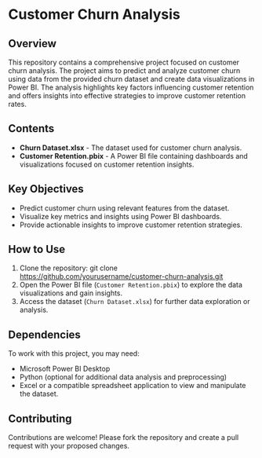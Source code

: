 # Customer Churn Analysis

## Overview
This repository contains a comprehensive project focused on customer churn analysis. The project aims to predict and analyze customer churn using data from the provided churn dataset and create data visualizations in Power BI. The analysis highlights key factors influencing customer retention and offers insights into effective strategies to improve customer retention rates.

## Contents
- **Churn Dataset.xlsx** - The dataset used for customer churn analysis.
- **Customer Retention.pbix** - A Power BI file containing dashboards and visualizations focused on customer retention insights.

## Key Objectives
- Predict customer churn using relevant features from the dataset.
- Visualize key metrics and insights using Power BI dashboards.
- Provide actionable insights to improve customer retention strategies.

## How to Use
1. Clone the repository: git clone https://github.com/yourusername/customer-churn-analysis.git
2. Open the Power BI file (`Customer Retention.pbix`) to explore the data visualizations and gain insights.
3. Access the dataset (`Churn Dataset.xlsx`) for further data exploration or analysis.

## Dependencies
To work with this project, you may need:
- Microsoft Power BI Desktop
- Python (optional for additional data analysis and preprocessing)
- Excel or a compatible spreadsheet application to view and manipulate the dataset.

## Contributing
Contributions are welcome! Please fork the repository and create a pull request with your proposed changes.
